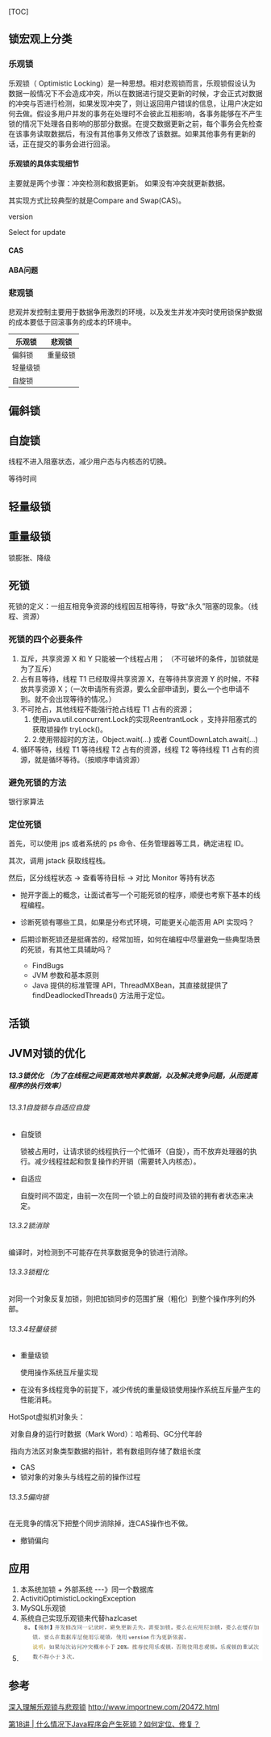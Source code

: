 [TOC]

## 锁宏观上分类

### 乐观锁

乐观锁（ Optimistic Locking）是一种思想。相对悲观锁而言，乐观锁假设认为数据一般情况下不会造成冲突，所以在数据进行提交更新的时候，才会正式对数据的冲突与否进行检测，如果发现冲突了，则让返回用户错误的信息，让用户决定如何去做。假设多用户并发的事务在处理时不会彼此互相影响，各事务能够在不产生锁的情况下处理各自影响的那部分数据。在提交数据更新之前，每个事务会先检查在该事务读取数据后，有没有其他事务又修改了该数据。如果其他事务有更新的话，正在提交的事务会进行回滚。

#### 乐观锁的具体实现细节

主要就是两个步骤：冲突检测和数据更新。 如果没有冲突就更新数据。

其实现方式比较典型的就是Compare and Swap(CAS)。

version

Select for update

#### CAS

#### ABA问题

### 悲观锁
悲观并发控制主要用于数据争用激烈的环境，以及发生并发冲突时使用锁保护数据的成本要低于回滚事务的成本的环境中。



| 乐观锁   | 悲观锁   |
| -------- | -------- |
| 偏斜锁   | 重量级锁 |
| 轻量级锁 |          |
| 自旋锁   |          |



## 偏斜锁

## 自旋锁

线程不进入阻塞状态，减少用户态与内核态的切换。

等待时间

## 轻量级锁

## 重量级锁

锁膨胀、降级



## 死锁

死锁的定义：一组互相竞争资源的线程因互相等待，导致“永久”阻塞的现象。（线程、资源）

### 死锁的四个必要条件

1. 互斥，共享资源 X 和 Y 只能被一个线程占用； （不可破坏的条件，加锁就是为了互斥）
2. 占有且等待，线程 T1 已经取得共享资源 X，在等待共享资源 Y 的时候，不释放共享资源 X；（一次申请所有资源，要么全部申请到，要么一个也申请不到。就不会出现等待的情况。）
3. 不可抢占，其他线程不能强行抢占线程 T1 占有的资源；
   1. 使用java.util.concurrent.Lock的实现ReentrantLock ，支持非阻塞式的获取锁操作 tryLock()。 
   2. 2.使用带超时的方法，Object.wait(…) 或者 CountDownLatch.await(…)
4. 循环等待，线程 T1 等待线程 T2 占有的资源，线程 T2 等待线程 T1 占有的资源，就是循环等待。（按顺序申请资源）

### 避免死锁的方法

银行家算法

### 定位死锁

首先，可以使用 jps 或者系统的 ps 命令、任务管理器等工具，确定进程 ID。

其次，调用 jstack 获取线程栈。

然后，区分线程状态 -> 查看等待目标 -> 对比 Monitor 等持有状态



- 抛开字面上的概念，让面试者写一个可能死锁的程序，顺便也考察下基本的线程编程。

- 诊断死锁有哪些工具，如果是分布式环境，可能更关心能否用 API 实现吗？

- 后期诊断死锁还是挺痛苦的，经常加班，如何在编程中尽量避免一些典型场景的死锁，有其他工具辅助吗？
  - FindBugs
  - JVM 参数和基本原则
  - Java 提供的标准管理 API，ThreadMXBean，其直接就提供了 findDeadlockedThreads() 方法用于定位。



## 活锁





## JVM对锁的优化

##### 13.3锁优化 （为了在线程之间更高效地共享数据，以及解决竞争问题，从而提高程序的执行效率）

###### 13.3.1自旋锁与自适应自旋

- 自旋锁

  锁被占用时，让请求锁的线程执行一个忙循环（自旋），而不放弃处理器的执行。减少线程挂起和恢复操作的开销（需要转入内核态）。

- 自适应

  自旋时间不固定，由前一次在同一个锁上的自旋时间及锁的拥有者状态来决定。

###### 13.3.2锁消除

编译时，对检测到不可能存在共享数据竞争的锁进行消除。

###### 13.3.3锁粗化

对同一个对象反复加锁，则把加锁同步的范围扩展（粗化）到整个操作序列的外部。

###### 13.3.4轻量级锁

- 重量级锁

  使用操作系统互斥量实现

- 在没有多线程竞争的前提下，减少传统的重量级锁使用操作系统互斥量产生的性能消耗。

HotSpot虚拟机对象头：

​	对象自身的运行时数据（Mark Word）：哈希码、GC分代年龄

​	指向方法区对象类型数据的指针，若有数组则存储了数组长度

- CAS
- 锁对象的对象头与线程之前的操作过程

###### 13.3.5偏向锁

在无竞争的情况下把整个同步消除掉，连CAS操作也不做。

- 撤销偏向





## 应用
1. 本系统加锁 + 外部系统 ---》同一个数据库
2. ActivitiOptimisticLockingException
3. MySQL乐观锁
4. 系统自己实现乐观锁来代替hazlcaset
5. ![](../assert/E4F604F6-06A3-4CA5-832C-FE467FAF4BA9.png)



## 参考

[深入理解乐观锁与悲观锁](http://www.hollischuang.com/archives/934)
http://www.importnew.com/20472.html

[第18讲 | 什么情况下Java程序会产生死锁？如何定位、修复？](https://time.geekbang.org/column/article/9266?utm_source=pinpaizhuanqu&utm_medium=geektime&utm_campaign=guanwang&utm_term=guanwang&utm_content=0511)